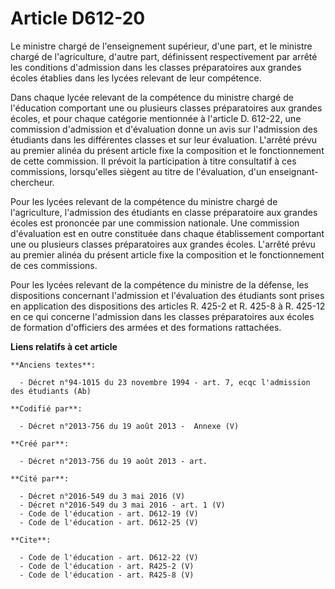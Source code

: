 # Article D612-20

Le ministre chargé de l'enseignement supérieur, d'une part, et le ministre chargé de l'agriculture, d'autre part, définissent
respectivement par arrêté les conditions d'admission dans les classes préparatoires aux grandes écoles établies dans les
lycées relevant de leur compétence. 

Dans chaque lycée relevant de la compétence du ministre chargé de l'éducation comportant une ou plusieurs classes
préparatoires aux grandes écoles, et pour chaque catégorie mentionnée à l'article D. 612-22, une commission d'admission et
d'évaluation donne un avis sur l'admission des étudiants dans les différentes classes et sur leur évaluation. L'arrêté prévu
au premier alinéa du présent article fixe la composition et le fonctionnement de cette commission. Il prévoit la
participation à titre consultatif à ces commissions, lorsqu'elles siègent au titre de l'évaluation, d'un enseignant-
chercheur. 

Pour les lycées relevant de la compétence du ministre chargé de l'agriculture, l'admission des étudiants en classe
préparatoire aux grandes écoles est prononcée par une commission nationale. Une commission d'évaluation est en outre
constituée dans chaque établissement comportant une ou plusieurs classes préparatoires aux grandes écoles. L'arrêté prévu au
premier alinéa du présent article fixe la composition et le fonctionnement de ces commissions. 

Pour les lycées relevant de la compétence du ministre de la défense, les dispositions concernant l'admission et l'évaluation
des étudiants sont prises en application des dispositions des articles R. 425-2 et R. 425-8 à R. 425-12 en ce qui concerne
l'admission dans les classes préparatoires aux écoles de formation d'officiers des armées et des formations rattachées.

**Liens relatifs à cet article**

	**Anciens textes**:

	  - Décret n°94-1015 du 23 novembre 1994 - art. 7, ecqc l'admission des étudiants (Ab)

	**Codifié par**:

	  - Décret n°2013-756 du 19 août 2013 -  Annexe (V)

	**Créé par**:

	  - Décret n°2013-756 du 19 août 2013 - art.

	**Cité par**:

	  - Décret n°2016-549 du 3 mai 2016 (V)
	  - Décret n°2016-549 du 3 mai 2016 - art. 1 (V)
	  - Code de l'éducation - art. D612-19 (V)
	  - Code de l'éducation - art. D612-25 (V)

	**Cite**:

	  - Code de l'éducation - art. D612-22 (V)
	  - Code de l'éducation - art. R425-2 (V)
	  - Code de l'éducation - art. R425-8 (V)
